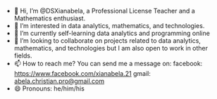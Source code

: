 - 👋 Hi, I’m @DSXianabela, a Professional License Teacher and a Mathematics enthusiast.
- 👀 I’m interested in data analytics, mathematics, and technologies.
- 🌱 I’m currently self-learning data analytics and programming online 
- 💞️ I’m looking to collaborate on projects related to data analytics, mathematics, and technologies but I am also open to work in other fields.
- 📫 How to reach me?
  You can send me a message on:
  facebook: https://www.facebook.com/xianabela.21
  gmail: abela.christian.pro@gmail.com
- 😄 Pronouns: he/him/his


<!---
DSXianabela/DSXianabela is a ✨ special ✨ repository because its `README.md` (this file) appears on your GitHub profile.
You can click the Preview link to take a look at your changes.
--->
